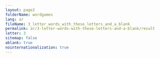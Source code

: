 ```yaml
---
layout: page2
folderName: wordgames
lang: ar
fileName: 3_letter_words_with_these_letters_and_a_blank
permalink: ar/3-letter-words-with-these-letters-and-a-blank/result
letter: 3
sitemap: false
ablank: true
nointernationalization: true
---
```

